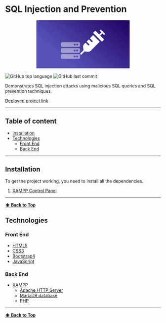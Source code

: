 # SQL Injection and Prevention

<p align="center">
<a href="https://sql-injection-and-prevention.herokuapp.com/">
<img src="SQL-Injection.png" width="60%" alt="sql-injection-and-prevention" />
</a>
</p>


![GitHub top language](https://img.shields.io/github/languages/top/AswinBarath/sql-injection-and-prevention?color=gree&style=flat-square)
![GitHub last commit](https://img.shields.io/github/last-commit/AswinBarath/sql-injection-and-prevention)

Demonstrates SQL injection attacks using malicious SQL queries and SQL prevention techniques.

[Deployed project link](https://sql-injection-and-prevention.herokuapp.com/)

---

## Table of content

- [Installation](#Installation)
- [Technologies](#Technologies)
  - [Front End](#Front-End)
  - [Back End](#Back-End)

---

## Installation
To get the project working, you need to install all the dependencies.
1. [XAMPP Control Panel](https://www.apachefriends.org/download.html)

---

**[⬆ Back to Top](#Table-of-content)**

## Technologies

### Front End

- [HTML5](https://html.com/)
- [CSS3](https://www.w3.org/Style/CSS/Overview.en.html)
- [Bootstrap4](https://getbootstrap.com/)
- [JavaScript](https://www.javascript.com/)

### Back End

- [XAMPP](https://www.apachefriends.org/download.html)
    - [Apache HTTP Server](https://httpd.apache.org/)
    - [MariaDB database](https://mariadb.com/)
    - [PHP](https://www.php.net/)

---

**[⬆ Back to Top](#Table-of-content)**